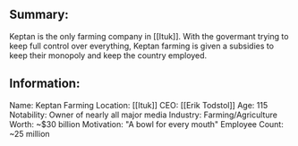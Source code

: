 ## Summary:
Keptan is the only farming company in [[Ituk]]. With the govermant trying to keep full control over everything, Keptan farming is given a subsidies to keep their monopoly and keep the country employed.
## Information:
Name: Keptan Farming
Location: [[Ituk]]
CEO: [[Erik Todstol]]
Age: 115
Notability: Owner of nearly all major media 
Industry: Farming/Agriculture
Worth: ~$30 billion 
Motivation: "A bowl for every mouth"
Employee Count: ~25 million